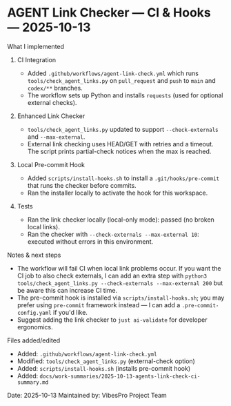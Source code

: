 # AGENT Link Checker — CI & Hooks — 2025-10-13

What I implemented

1. CI Integration
   - Added `.github/workflows/agent-link-check.yml` which runs `tools/check_agent_links.py` on `pull_request` and `push` to `main` and `codex/**` branches.
   - The workflow sets up Python and installs `requests` (used for optional external checks).

2. Enhanced Link Checker
   - `tools/check_agent_links.py` updated to support `--check-externals` and `--max-external`.
   - External link checking uses HEAD/GET with retries and a timeout. The script prints partial-check notices when the max is reached.

3. Local Pre-commit Hook
   - Added `scripts/install-hooks.sh` to install a `.git/hooks/pre-commit` that runs the checker before commits.
   - Ran the installer locally to activate the hook for this workspace.

4. Tests
   - Ran the link checker locally (local-only mode): passed (no broken local links).
   - Ran the checker with `--check-externals --max-external 10`: executed without errors in this environment.

Notes & next steps

- The workflow will fail CI when local link problems occur. If you want the CI job to also check externals, I can add an extra step with `python3 tools/check_agent_links.py --check-externals --max-external 200` but be aware this can increase CI time.
- The pre-commit hook is installed via `scripts/install-hooks.sh`; you may prefer using `pre-commit` framework instead — I can add a `.pre-commit-config.yaml` if you'd like.
- Suggest adding the link checker to `just ai-validate` for developer ergonomics.

Files added/edited
- Added: `.github/workflows/agent-link-check.yml`
- Modified: `tools/check_agent_links.py` (external-check option)
- Added: `scripts/install-hooks.sh` (installs pre-commit hook)
- Added: `docs/work-summaries/2025-10-13-agents-link-check-ci-summary.md`

Date: 2025-10-13
Maintained by: VibesPro Project Team
